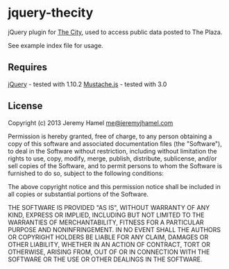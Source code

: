 jquery-thecity
==============

jQuery plugin for [The City](http://www.onthecity.org/), used to access public data posted to The Plaza.

See example index file for usage.


## Requires

[jQuery](https://github.com/jquery/jquery) - tested with 1.10.2
[Mustache.js](https://github.com/janl/mustache.js/) - tested with 3.0



## License
Copyright (c) 2013 Jeremy Hamel me@jeremyjhamel.com

Permission is hereby granted, free of charge, to any person obtaining a copy of this software and associated documentation files (the "Software"), to deal in the Software without restriction, including without limitation the rights to use, copy, modify, merge, publish, distribute, sublicense, and/or sell copies of the Software, and to permit persons to whom the Software is furnished to do so, subject to the following conditions:

The above copyright notice and this permission notice shall be included in all copies or substantial portions of the Software.

THE SOFTWARE IS PROVIDED "AS IS", WITHOUT WARRANTY OF ANY KIND, EXPRESS OR IMPLIED, INCLUDING BUT NOT LIMITED TO THE WARRANTIES OF MERCHANTABILITY, FITNESS FOR A PARTICULAR PURPOSE AND NONINFRINGEMENT. IN NO EVENT SHALL THE AUTHORS OR COPYRIGHT HOLDERS BE LIABLE FOR ANY CLAIM, DAMAGES OR OTHER LIABILITY, WHETHER IN AN ACTION OF CONTRACT, TORT OR OTHERWISE, ARISING FROM, OUT OF OR IN CONNECTION WITH THE SOFTWARE OR THE USE OR OTHER DEALINGS IN THE SOFTWARE.
